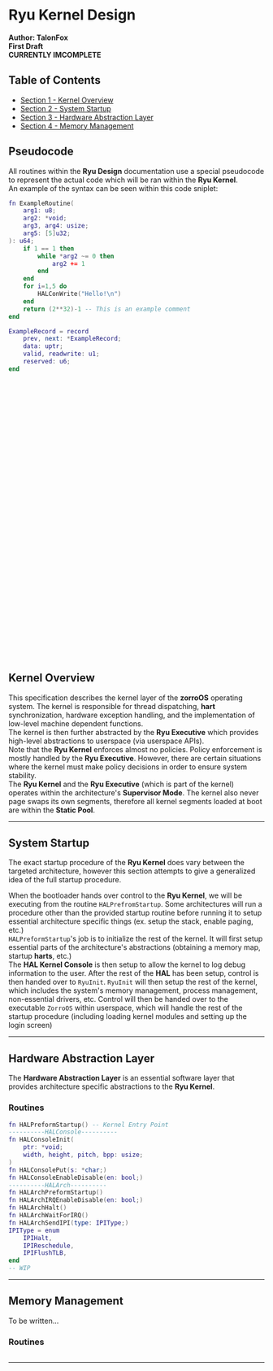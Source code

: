 # Ryu Kernel Design
**Author: TalonFox    
First Draft  
CURRENTLY IMCOMPLETE**

## Table of Contents
- [Section 1 - Kernel Overview](#kernel-overview)
- [Section 2 - System Startup](#system-startup)
- [Section 3 - Hardware Abstraction Layer](#hardware-abstraction-layer)
- [Section 4 - Memory Management](#memory-management)
## Pseudocode
All routines within the **Ryu Design** documentation use a special pseudocode to represent the actual code which will be ran within the **Ryu Kernel**.  
An example of the syntax can be seen within this code sniplet:
```lua
fn ExampleRoutine(
    arg1: u8;
    arg2: *void;
    arg3, arg4: usize;
    arg5: [5]u32;
): u64;
    if 1 == 1 then
        while *arg2 ~= 0 then
            arg2 += 1
        end
    end
    for i=1,5 do
        HALConWrite("Hello!\n")
    end
    return (2**32)-1 -- This is an example comment
end

ExampleRecord = record
    prev, next: *ExampleRecord;
    data: uptr;
    valid, readwrite: u1;
    reserved: u6;
end
```
<br><br><br><br><br><br><br><br><br><br><br><br><br><br><br><br><br><br><br><br><br><br><br><br><br><br><br><br><br><br><br><br>

## Kernel Overview
This specification describes the kernel layer of the **zorroOS** operating system. The kernel is responsible for thread dispatching,  **hart** synchronization, hardware exception handling, and the implementation of low-level machine dependent functions.  
The kernel is then further abstracted by the **Ryu Executive** which provides high-level abstractions to userspace (via userspace APIs).  
Note that the **Ryu Kernel** enforces almost no policies. Policy enforcement is mostly handled by the **Ryu Executive**. However, there are certain situations where the kernel must make policy decisions in order to ensure system stability.  
The **Ryu Kernel** and the **Ryu Executive** (which is part of the kernel) operates within the architecture's **Supervisor Mode**. The kernel also never page swaps its own segments, therefore all kernel segments loaded at boot are within the **Static Pool**.

---
## System Startup
The exact startup procedure of the **Ryu Kernel** does vary between the targeted architecture, however this section attempts to give a generalized idea of the full startup procedure.
  
When the bootloader hands over control to the **Ryu Kernel**, we will be executing from the routine `HALPrefromStartup`. Some architectures will run a procedure other than the provided startup routine before running it to setup essential architecture specific things (ex. setup the stack, enable paging, etc.)  
`HALPreformStartup`'s job is to initialize the rest of the kernel. It will first setup essential parts of the architecture's abstractions (obtaining a memory map, startup **harts**, etc.)  
The **HAL Kernel Console** is then setup to allow the kernel to log debug information to the user. After the rest of the **HAL** has been setup, control is then handed over to `RyuInit`. `RyuInit` will then setup the rest of the kernel, which includes the system's memory management, process management, non-essential drivers, etc. Control will then be handed over to the executable `ZorroOS` within userspace, which will handle the rest of the startup procedure (including loading kernel modules and setting up the login screen)

---
## Hardware Abstraction Layer
The **Hardware Abstraction Layer** is an essential software layer that provides architecture specific abstractions to the **Ryu Kernel**.
### Routines
```lua
fn HALPreformStartup() -- Kernel Entry Point
----------HALConsole----------
fn HALConsoleInit(
    ptr: *void;
    width, height, pitch, bpp: usize;
)
fn HALConsolePut(s: *char;)
fn HALConsoleEnableDisable(en: bool;)
----------HALArch----------
fn HALArchPreformStartup()
fn HALArchIRQEnableDisable(en: bool;)
fn HALArchHalt()
fn HALArchWaitForIRQ()
fn HALArchSendIPI(type: IPIType;)
IPIType = enum
    IPIHalt,
    IPIReschedule,
    IPIFlushTLB,
end
-- WIP
```
---
## Memory Management
To be written...
### Routines
```lua
```
---